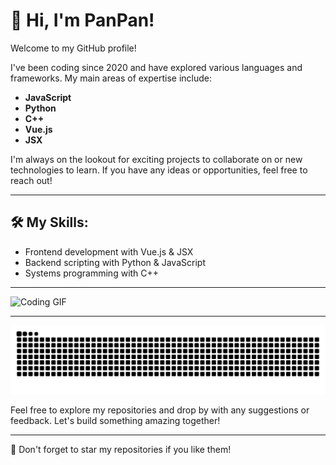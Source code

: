 # 👋 Hi, I'm PanPan!

Welcome to my GitHub profile!  

I've been coding since 2020 and have explored various languages and frameworks. My main areas of expertise include:

- **JavaScript**
- **Python**
- **C++**
- **Vue.js**
- **JSX**

I'm always on the lookout for exciting projects to collaborate on or new technologies to learn. If you have any ideas or opportunities, feel free to reach out!

---

## 🛠️ My Skills:
- Frontend development with Vue.js & JSX
- Backend scripting with Python & JavaScript
- Systems programming with C++

---

![Coding GIF](https://media.giphy.com/media/v1.Y2lkPTc5MGI3NjExdzFkanBpNDM2dzJwYnQ5ZGswZnkzaWRlMnpiN29mZTM2dDI0bjBvaCZlcD12MV9naWZzX3NlYXJjaCZjdD1n/GyMM5HbTjiMIUPsKmL/giphy.gif)

---

![GitHub Snake animation](https://raw.githubusercontent.com/MythEclipse/MythEclipse/output/snake.svg)

Feel free to explore my repositories and drop by with any suggestions or feedback. Let's build something amazing together!

---
🌟 Don't forget to star my repositories if you like them!
